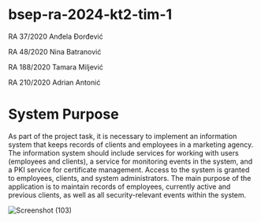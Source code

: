 # bsep-ra-2024-kt2-tim-1

RA 37/2020 Anđela Đorđević

RA 48/2020 Nina Batranović

RA 188/2020 Tamara Miljević

RA 210/2020 Adrian Antonić


# System Purpose

As part of the project task, it is necessary to implement an information system that keeps records of clients and employees in a marketing agency. The information system should include services for working with users (employees and clients), a service for monitoring events in the system, and a PKI service for certificate management. Access to the system is granted to employees, clients, and system administrators. The main purpose of the application is to maintain records of employees, currently active and previous clients, as well as all security-relevant events within the system.


![Screenshot (103)](https://github.com/Batranovic/marketing-agency/assets/117094666/48601714-5d67-4f73-8ec1-425e289e1548)
